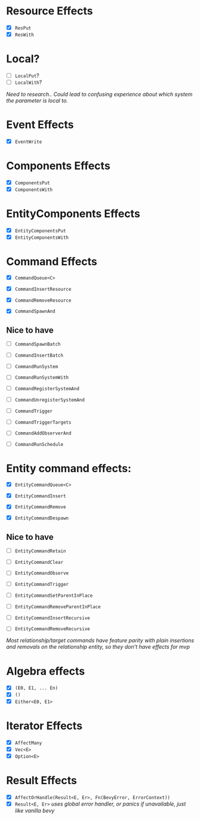 # Resource Effects
- [x] `ResPut`
- [x] `ResWith`

# Local?
- [ ] `LocalPut`?
- [ ] `LocalWith`?

*Need to research.. Could lead to confusing experience about which system the parameter is local to.*

# Event Effects
- [x] `EventWrite`

# Components Effects
- [x] `ComponentsPut`
- [x] `ComponentsWith`

# EntityComponents Effects
- [x] `EntityComponentsPut`
- [x] `EntityComponentsWith`

# Command Effects
- [x] `CommandQueue<C>`

- [x] `CommandInsertResource`
- [x] `CommandRemoveResource`

- [x] `CommandSpawnAnd`

## Nice to have
- [ ] `CommandSpawnBatch`
- [ ] `CommandInsertBatch`

- [ ] `CommandRunSystem`
- [ ] `CommandRunSystemWith`
- [ ] `CommandRegisterSystemAnd`
- [ ] `CommandUnregisterSystemAnd`

- [ ] `CommandTrigger`
- [ ] `CommandTriggerTargets`
- [ ] `CommandAddObserverAnd`

- [ ] `CommandRunSchedule`

# Entity command effects:
- [x] `EntityCommandQueue<C>`

- [x] `EntityCommandInsert`
- [x] `EntityCommandRemove`
- [x] `EntityCommandDespawn`

## Nice to have
- [ ] `EntityCommandRetain`
- [ ] `EntityCommandClear`

- [ ] `EntityCommandObserve`
- [ ] `EntityCommandTrigger`

- [ ] `EntityCommandSetParentInPlace`
- [ ] `EntityCommandRemoveParentInPlace`

- [ ] `EntityCommandInsertRecursive`
- [ ] `EntityCommandRemoveRecursive`

*Most relationship/target commands have feature parity with plain insertions
and removals on the relationship entity, so they don't have effects for mvp*

# Algebra effects
- [x] `(E0, E1, ... En)`
- [x] `()`
- [x] `Either<E0, E1>`

# Iterator Effects
- [x] `AffectMany`
- [x] `Vec<E>`
- [x] `Option<E>`

# Result Effects
- [x] `AffectOrHandle(Result<E, Er>, Fn(BevyError, ErrorContext))`
- [x] `Result<E, Er>` *uses global error handler, or panics if unavailable, just like vanilla bevy*

